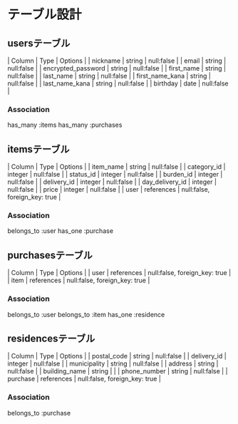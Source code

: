 # テーブル設計

## usersテーブル

| Column             | Type   | Options    |
| nickname           | string | null:false |
| email              | string | null:false |
| encrypted_password | string | null:false |
| first_name         | string | null:false |
| last_name          | string | null:false |
| first_name_kana    | string | null:false |
| last_name_kana     | string | null:false |
| birthday           | date   | null:false |

### Association
has_many :items
has_many :purchases


## itemsテーブル

| Column          | Type       | Options                       |
| item_name       | string     | null:false                    |
| category_id     | integer    | null:false                    |
| status_id       | integer    | null:false                    |
| burden_id       | integer    | null:false                    |
| delivery_id     | integer    | null:false                    |
| day_delivery_id | integer    | null:false                    |
| price           | integer    | null:false                    |
| user            | references | null:false, foreign_key: true |

### Association
belongs_to :user
has_one :purchase
 
 
## purchasesテーブル
| Column | Type       | Options                       |
| user   | references | null:false, foreign_key: true |
| item   | references | null:false, foreign_key: true |

### Association
belongs_to :user
belongs_to :item
has_one :residence


## residencesテーブル
| Column        | Type       | Options                       |
| postal_code   | string     | null:false                    |
| delivery_id   | integer    | null:false                    |
| municipality  | string     | null:false                    |
| address       | string     | null:false                    |
| building_name | string     |                               |
| phone_number  | string     | null:false                    |
| purchase      | references | null:false, foreign_key: true |

### Association
belongs_to :purchase